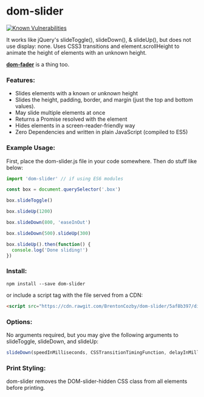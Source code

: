 # dom-slider
[![Known Vulnerabilities](https://snyk.io/test/github/brentoncozby/dom-slider/badge.svg?targetFile=package.json)](https://snyk.io/test/github/brentoncozby/dom-slider?targetFile=package.json)

It works like jQuery's slideToggle(), slideDown(), &amp; slideUp(), but does not use display: none.
Uses CSS3 transitions and element.scrollHeight to animate the height of elements with an unknown height.

[**dom-fader**](https://github.com/BrentonCozby/dom-fader) is a thing too.

### Features:
* Slides elements with a known or *unknown* height
* Slides the height, padding, border, and margin (just the top and bottom values).
* May slide multiple elements at once
* Returns a Promise resolved with the element
* Hides elements in a screen-reader-friendly way
* Zero Dependencies and written in plain JavaScript (compiled to ES5)

### Example Usage:
First, place the dom-slider.js file in your code somewhere. Then do stuff like below:
```JavaScript
import 'dom-slider' // if using ES6 modules

const box = document.querySelector('.box')

box.slideToggle()

box.slideUp(1200)

box.slideDown(800, 'easeInOut')

box.slideDown(500).slideUp(300)

box.slideUp().then(function() {
  console.log('Done sliding!')
})
```
### Install:
```
npm install --save dom-slider
```
or include a script tag with the file served from a CDN:
```HTML
<script src="https://cdn.rawgit.com/BrentonCozby/dom-slider/5af8b397/dist/dom-slider.js"></script>
```

### Options:
No arguments required, but you may give the following arguments to slideToggle, slideDown, and slideUp:
```JavaScript
slideDown(speedInMilliseconds, CSSTransitionTimingFunction, delayInMilliseconds, visibleDisplayValue)
```

### Print Styling:
dom-slider removes the DOM-slider-hidden CSS class from all elements before printing.
